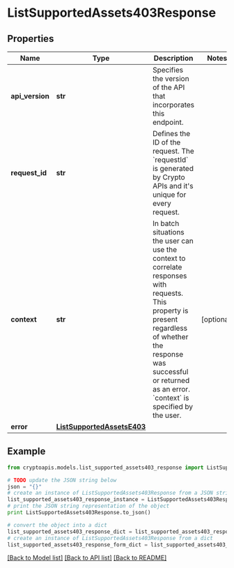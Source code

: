 # ListSupportedAssets403Response


## Properties
Name | Type | Description | Notes
------------ | ------------- | ------------- | -------------
**api_version** | **str** | Specifies the version of the API that incorporates this endpoint. | 
**request_id** | **str** | Defines the ID of the request. The &#x60;requestId&#x60; is generated by Crypto APIs and it&#39;s unique for every request. | 
**context** | **str** | In batch situations the user can use the context to correlate responses with requests. This property is present regardless of whether the response was successful or returned as an error. &#x60;context&#x60; is specified by the user. | [optional] 
**error** | [**ListSupportedAssetsE403**](ListSupportedAssetsE403.md) |  | 

## Example

```python
from cryptoapis.models.list_supported_assets403_response import ListSupportedAssets403Response

# TODO update the JSON string below
json = "{}"
# create an instance of ListSupportedAssets403Response from a JSON string
list_supported_assets403_response_instance = ListSupportedAssets403Response.from_json(json)
# print the JSON string representation of the object
print ListSupportedAssets403Response.to_json()

# convert the object into a dict
list_supported_assets403_response_dict = list_supported_assets403_response_instance.to_dict()
# create an instance of ListSupportedAssets403Response from a dict
list_supported_assets403_response_form_dict = list_supported_assets403_response.from_dict(list_supported_assets403_response_dict)
```
[[Back to Model list]](../README.md#documentation-for-models) [[Back to API list]](../README.md#documentation-for-api-endpoints) [[Back to README]](../README.md)


